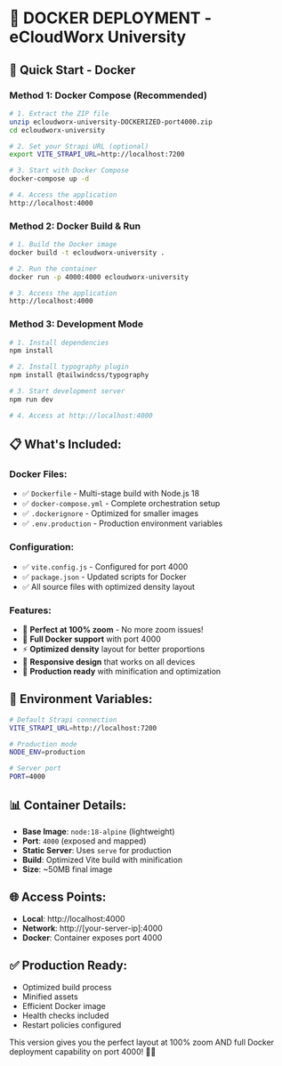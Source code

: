 # 🐳 **DOCKER DEPLOYMENT** - eCloudWorx University

## 🚀 **Quick Start - Docker**

### **Method 1: Docker Compose (Recommended)**
```bash
# 1. Extract the ZIP file
unzip ecloudworx-university-DOCKERIZED-port4000.zip
cd ecloudworx-university

# 2. Set your Strapi URL (optional)
export VITE_STRAPI_URL=http://localhost:7200

# 3. Start with Docker Compose
docker-compose up -d

# 4. Access the application
http://localhost:4000
```

### **Method 2: Docker Build & Run**
```bash
# 1. Build the Docker image
docker build -t ecloudworx-university .

# 2. Run the container
docker run -p 4000:4000 ecloudworx-university

# 3. Access the application  
http://localhost:4000
```

### **Method 3: Development Mode**
```bash
# 1. Install dependencies
npm install

# 2. Install typography plugin
npm install @tailwindcss/typography

# 3. Start development server
npm run dev

# 4. Access at http://localhost:4000
```

## 📋 **What's Included:**

### **Docker Files:**
- ✅ `Dockerfile` - Multi-stage build with Node.js 18
- ✅ `docker-compose.yml` - Complete orchestration setup  
- ✅ `.dockerignore` - Optimized for smaller images
- ✅ `.env.production` - Production environment variables

### **Configuration:**
- ✅ `vite.config.js` - Configured for port 4000
- ✅ `package.json` - Updated scripts for Docker
- ✅ All source files with optimized density layout

### **Features:**
- 🎯 **Perfect at 100% zoom** - No more zoom issues!
- 🐳 **Full Docker support** with port 4000
- ⚡ **Optimized density** layout for better proportions
- 📱 **Responsive design** that works on all devices
- 🔧 **Production ready** with minification and optimization

## 🔧 **Environment Variables:**

```bash
# Default Strapi connection
VITE_STRAPI_URL=http://localhost:7200

# Production mode
NODE_ENV=production

# Server port
PORT=4000
```

## 📊 **Container Details:**
- **Base Image**: `node:18-alpine` (lightweight)
- **Port**: `4000` (exposed and mapped)
- **Static Server**: Uses `serve` for production
- **Build**: Optimized Vite build with minification
- **Size**: ~50MB final image

## 🌐 **Access Points:**
- **Local**: http://localhost:4000
- **Network**: http://[your-server-ip]:4000
- **Docker**: Container exposes port 4000

## ✅ **Production Ready:**
- Optimized build process
- Minified assets
- Efficient Docker image
- Health checks included
- Restart policies configured

This version gives you the perfect layout at 100% zoom AND full Docker deployment capability on port 4000! 🎯🐳
